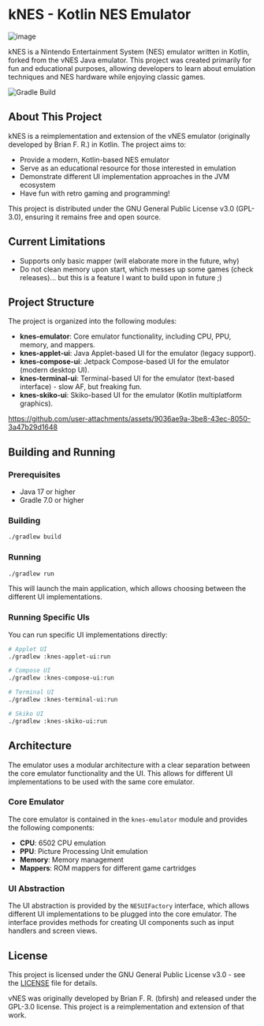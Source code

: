 # kNES - Kotlin NES Emulator

![image](https://github.com/user-attachments/assets/a2cc58bf-5a42-4f47-9b54-cfa6630cdb25)

kNES is a Nintendo Entertainment System (NES) emulator written in Kotlin, forked from the vNES Java emulator. This project was created primarily for fun and educational purposes, allowing developers to learn about emulation techniques and NES hardware while enjoying classic games.

![Gradle Build](https://github.com/ArturSkowronski/kNES/actions/workflows/build.yml/badge.svg)

## About This Project

kNES is a reimplementation and extension of the vNES emulator (originally developed by Brian F. R.) in Kotlin. The project aims to:

- Provide a modern, Kotlin-based NES emulator
- Serve as an educational resource for those interested in emulation
- Demonstrate different UI implementation approaches in the JVM ecosystem
- Have fun with retro gaming and programming!

This project is distributed under the GNU General Public License v3.0 (GPL-3.0), ensuring it remains free and open source.

## Current Limitations

- Supports only basic mapper (will elaborate more in the future, why)
- Do not clean memory upon start, which messes up some games (check releases)... but this is a feature I want to build upon in future ;) 

## Project Structure

The project is organized into the following modules:

- **knes-emulator**: Core emulator functionality, including CPU, PPU, memory, and mappers.
- **knes-applet-ui**: Java Applet-based UI for the emulator (legacy support).
- **knes-compose-ui**: Jetpack Compose-based UI for the emulator (modern desktop UI).
- **knes-terminal-ui**: Terminal-based UI for the emulator (text-based interface) - slow AF, but freaking fun.
- **knes-skiko-ui**: Skiko-based UI for the emulator (Kotlin multiplatform graphics).

https://github.com/user-attachments/assets/9036ae9a-3be8-43ec-8050-3a47b29d1648

## Building and Running

### Prerequisites

- Java 17 or higher
- Gradle 7.0 or higher

### Building

```bash
./gradlew build
```

### Running

```bash
./gradlew run
```

This will launch the main application, which allows choosing between the different UI implementations.

### Running Specific UIs

You can run specific UI implementations directly:

```bash
# Applet UI
./gradlew :knes-applet-ui:run

# Compose UI
./gradlew :knes-compose-ui:run

# Terminal UI
./gradlew :knes-terminal-ui:run

# Skiko UI
./gradlew :knes-skiko-ui:run
```

## Architecture

The emulator uses a modular architecture with a clear separation between the core emulator functionality and the UI. This allows for different UI implementations to be used with the same core emulator.

### Core Emulator

The core emulator is contained in the `knes-emulator` module and provides the following components:

- **CPU**: 6502 CPU emulation
- **PPU**: Picture Processing Unit emulation
- **Memory**: Memory management
- **Mappers**: ROM mappers for different game cartridges

### UI Abstraction

The UI abstraction is provided by the `NESUIFactory` interface, which allows different UI implementations to be plugged into the core emulator. The interface provides methods for creating UI components such as input handlers and screen views.
 
## License

This project is licensed under the GNU General Public License v3.0 - see the [LICENSE](LICENSE) file for details.

vNES was originally developed by Brian F. R. (bfirsh) and released under the GPL-3.0 license. This project is a reimplementation and extension of that work.
